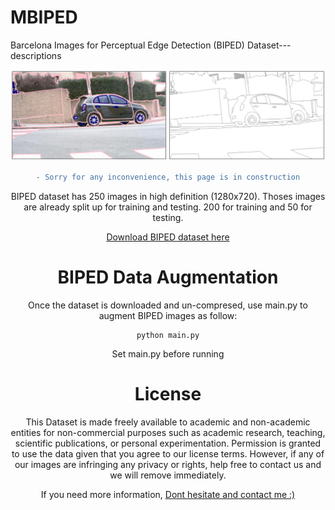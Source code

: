 # MBIPED
Barcelona Images for Perceptual Edge Detection (BIPED) Dataset---descriptions

<div style="text-align:center"><img src='figs/BIPED_banner.png' width=800>


```diff
- Sorry for any inconvenience, this page is in construction
``` 

BIPED dataset has 250 images in high definition (1280x720). Thoses images are already split up for training and testing. 200 for training and 50 for testing.

[Download BIPED dataset here](https://drive.google.com/file/d/1l9cUbNK7CgpUsWYInce-djJQp-FyY5DO/view?usp=sharing)

# BIPED Data Augmentation
Once the dataset is downloaded and un-compresed, use main.py to augment BIPED images as follow:

    python main.py

Set main.py before running

# License

This Dataset is made freely available to academic and non-academic entities for non-commercial purposes such as academic research, teaching, scientific publications, or personal experimentation. Permission is granted to use the data given that you agree to our license terms. However, if any of our images are infringing any privacy or rights, help free to contact us and we will remove immediately.

If you need more information, [Dont hesitate and contact me :)](https://xavysp.github.io)
